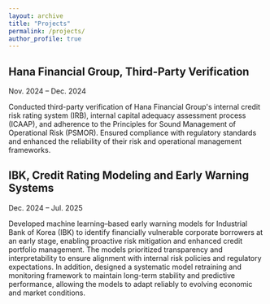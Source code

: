 ```yaml
---
layout: archive
title: "Projects"
permalink: /projects/
author_profile: true
---
```


## Hana Financial Group, Third-Party Verification  

Nov. 2024 – Dec. 2024  

Conducted third-party verification of Hana Financial Group's internal credit risk rating system (IRB), internal capital adequacy assessment process (ICAAP), and adherence to the Principles for Sound Management of Operational Risk (PSMOR). Ensured compliance with regulatory standards and enhanced the reliability of their risk and operational management frameworks.

## IBK, Credit Rating Modeling and Early Warning Systems  

Dec. 2024 – Jul. 2025

Developed machine learning–based early warning models for Industrial Bank of Korea (IBK) to identify financially vulnerable corporate borrowers at an early stage, enabling proactive risk mitigation and enhanced credit portfolio management. The models prioritized transparency and interpretability to ensure alignment with internal risk policies and regulatory expectations. In addition, designed a systematic model retraining and monitoring framework to maintain long-term stability and predictive performance, allowing the models to adapt reliably to evolving economic and market conditions.